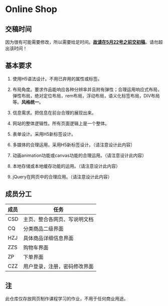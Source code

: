 # Online Shop

## 交稿时间

因为很有可能需要修改，所以需要给足时间。**<u>故请在5月22号之前交初稿</u>**。请勿超出该时间！

## 基本要求

1. 使用H5语法设计。不用已弃用的属性或标签。

2. 布局角度。要求作品能响应各种分辨率并且附有弹性；合理运用响应式布局，弹性布局，绝对定位布局，rem布局，浮动布局，语义化标签布局，DIV布局等。**风格统一**。

3. 信息需求。把信息在前台合理的展现出来。

4. 网站的整体逻辑性。所有页面逻辑上是一个整体。

5. 表单设计。采用H5新标签设计。

6. 多媒体的合理运用，采用H5新标签设计。（请注意设计此内容）

7. 动画animation功能或canvas功能的合理运用。（请注意设计此内容）

8. 本地存储或本地缓存功能的运用。（请注意设计此内容）

9. jQuery在网页中的合理应用。（请注意设计此内容）

## 成员分工

| 成员 | 任务                         |
| :--- | ---------------------------- |
| CSD  | 主页、整合各网页、写说明文档 |
| CQ   | 分类商品二级界面             |
| HZJ  | 具体商品详细信息界面         |
| ZZS  | 购物车界面                   |
| ZP   | 下单界面                     |
| CZZ  | 用户登录，注册，密码修改界面 |

## 注

此仓库仅存放网页制作课程学习的作业，不用于任何商业用途。

